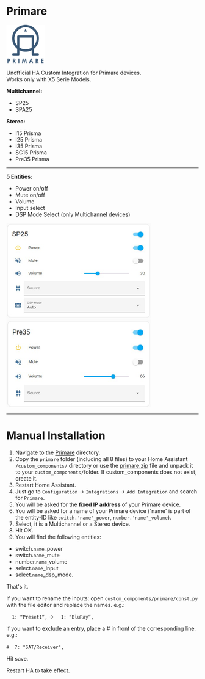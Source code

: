 

# Primare
<img src="https://github.com/Sulzburg/primare/blob/3ad5e096263f1d63c12c37868fba4761c4a53cab/img/icon.png" alt ="Primare Logo" Title="Primare" height="100"/>

Unofficial HA Custom Integration for Primare devices.
<BR>Works only with X5 Serie Models.


<B>Multichannel:</B>
 - SP25
 - SPA25

<B>Stereo:</B>
 - I15 Prisma
 - I25 Prisma
 - I35 Prisma
 - SC15 Prisma
 - Pre35 Prisma
<hr>

<B> 5 Entities:</B>



- Power on/off
- Mute on/off 
- Volume
- Input select
- DSP Mode Select (only Multichannel devices)
  
<img src="https://github.com/Sulzburg/primare/blob/b0a8f18e2001d32019d3e91c47b31b0269a3d4f7/img/Primare_multichannel_entities.jpg" alt="Primare entities" title="Primare" height="250" width="380" /> <img src="https://github.com/Sulzburg/primare/blob/b05c867286f1b113bce947fe3ea56dcff6d2b2a5/img/Primare_stereo_entities.jpg" alt="Primare entities" title="Primare" height="230" width="380" />
 

<hr>

# Manual Installation

1. Navigate to the [Primare](https://github.com/Sulzburg/primare/tree/main/custom_components/primare) directory.
1. Copy the `primare` folder (including all 8 files) to your Home Assistant `/custom_components/` directory or use the [primare.zip](https://github.com/Sulzburg/primare/blob/5918922bf769a04a254f4ffbd496d1db2365e494/primare.zip) file and unpack it to your `custom_components/`folder. If custom_components does not exist, create it.
1. Restart Home Assistant.
1. Just go to `Configuration` -> `Integrations` -> `Add Integration` and search for `Primare`.
1. You will be asked for the <B>fixed IP address</B> of your Primare device.
1. You will be asked for a name of your Primare device ('name' is part of the entity-ID like `switch.'name'_power`, `number.'name'_volume`).
1. Select, it is a Multichannel or a Stereo device.
1. Hit OK.
1. You will find the following entities:
 - switch.`name`_power
 - switch.`name`_mute
 - number.`name`_volume
 - select.`name`_input
 - select.`name`_dsp_mode.

That's it.

If you want to rename the inputs:
open `custom_components/primare/const.py` with the file editor and replace the names.
e.g.:

`   1: “Preset1”, `  ->  `   1: “BluRay”, `

if you want to exclude an entry, place a # in front of the corresponding line.
e.g.:

`#  7: "SAT/Receiver",`

Hit save.

Restart HA to take effect.

